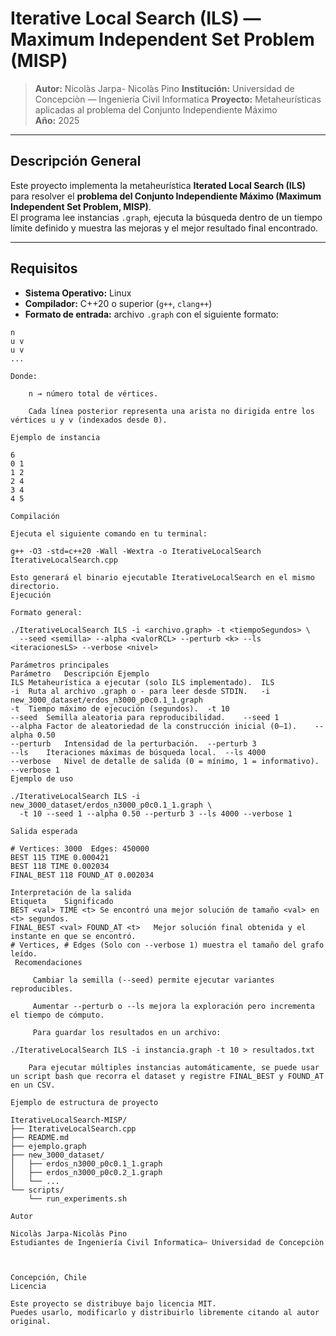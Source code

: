 # Iterative Local Search (ILS) — Maximum Independent Set Problem (MISP)

> **Autor:** Nicolàs Jarpa- Nicolàs Pino 
> **Institución:** Universidad de Concepciòn — Ingeniería Civil Informatica 
> **Proyecto:** Metaheurísticas aplicadas al problema del Conjunto Independiente Máximo  
> **Año:** 2025  

---

## Descripción General
Este proyecto implementa la metaheurística **Iterated Local Search (ILS)** para resolver el **problema del Conjunto Independiente Máximo (Maximum Independent Set Problem, MISP)**.  
El programa lee instancias `.graph`, ejecuta la búsqueda dentro de un tiempo límite definido y muestra las mejoras y el mejor resultado final encontrado.

---

## Requisitos

-  **Sistema Operativo:** Linux 
-  **Compilador:** C++20 o superior (`g++`, `clang++`)
-  **Formato de entrada:** archivo `.graph` con el siguiente formato:

```text
n
u v
u v
...

Donde:

    n → número total de vértices.

    Cada línea posterior representa una arista no dirigida entre los vértices u y v (indexados desde 0).

Ejemplo de instancia

6
0 1  
1 2  
2 4
3 4  
4 5

Compilación

Ejecuta el siguiente comando en tu terminal:

g++ -O3 -std=c++20 -Wall -Wextra -o IterativeLocalSearch IterativeLocalSearch.cpp

Esto generará el binario ejecutable IterativeLocalSearch en el mismo directorio.
Ejecución

Formato general:

./IterativeLocalSearch ILS -i <archivo.graph> -t <tiempoSegundos> \
  --seed <semilla> --alpha <valorRCL> --perturb <k> --ls <iteracionesLS> --verbose <nivel>

Parámetros principales
Parámetro	Descripción	Ejemplo
ILS	Metaheurística a ejecutar (solo ILS implementado).	ILS
-i	Ruta al archivo .graph o - para leer desde STDIN.	-i new_3000_dataset/erdos_n3000_p0c0.1_1.graph
-t	Tiempo máximo de ejecución (segundos).	-t 10
--seed	Semilla aleatoria para reproducibilidad.	--seed 1
--alpha	Factor de aleatoriedad de la construcción inicial (0–1).	--alpha 0.50
--perturb	Intensidad de la perturbación.	--perturb 3
--ls	Iteraciones máximas de búsqueda local.	--ls 4000
--verbose	Nivel de detalle de salida (0 = mínimo, 1 = informativo).	--verbose 1
Ejemplo de uso

./IterativeLocalSearch ILS -i new_3000_dataset/erdos_n3000_p0c0.1_1.graph \
  -t 10 --seed 1 --alpha 0.50 --perturb 3 --ls 4000 --verbose 1

Salida esperada

# Vertices: 3000  Edges: 450000
BEST 115 TIME 0.000421
BEST 118 TIME 0.002034
FINAL_BEST 118 FOUND_AT 0.002034

Interpretación de la salida
Etiqueta	Significado
BEST <val> TIME <t>	Se encontró una mejor solución de tamaño <val> en <t> segundos.
FINAL_BEST <val> FOUND_AT <t>	Mejor solución final obtenida y el instante en que se encontró.
# Vertices, # Edges	(Solo con --verbose 1) muestra el tamaño del grafo leído.
 Recomendaciones

     Cambiar la semilla (--seed) permite ejecutar variantes reproducibles.

     Aumentar --perturb o --ls mejora la exploración pero incrementa el tiempo de cómputo.

     Para guardar los resultados en un archivo:

./IterativeLocalSearch ILS -i instancia.graph -t 10 > resultados.txt

    Para ejecutar múltiples instancias automáticamente, se puede usar un script bash que recorra el dataset y registre FINAL_BEST y FOUND_AT en un CSV.

Ejemplo de estructura de proyecto

IterativeLocalSearch-MISP/
├── IterativeLocalSearch.cpp
├── README.md
├── ejemplo.graph
├── new_3000_dataset/
│   ├── erdos_n3000_p0c0.1_1.graph
│   ├── erdos_n3000_p0c0.2_1.graph
│   └── ...
└── scripts/
    └── run_experiments.sh

Autor

Nicolàs Jarpa-Nicolàs Pino
Estudiantes de Ingeniería Civil Informatica– Universidad de Concepciòn



Concepción, Chile
Licencia

Este proyecto se distribuye bajo licencia MIT.
Puedes usarlo, modificarlo y distribuirlo libremente citando al autor original.
